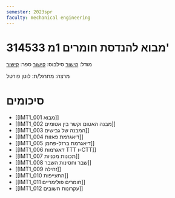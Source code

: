 ```yaml
---
semester: 2023spr
faculty: mechanical engineering
---
```


# 314533 מבוא להנדסת חומרים 1מ'

מודל: [קישור](https://moodle2223.technion.ac.il/course/view.php?id=3126)
סילבוס: [קישור](https://moodle2223.technion.ac.il/pluginfile.php/369192/mod_resource/content/1/%D7%A1%D7%99%D7%9C%D7%91%D7%95%D7%A1%20%D7%90%D7%91%D7%99%D7%91%20%D7%AA%D7%A9%D7%A4%D7%92%202023.pdf)
ספר: [קישור](https://libgen.rs/search.php?req=William+D.+Callister&column=author)

מרצה:
מתרגל/ת: לוטן פורטל
# סיכומים
- [[IMT1_001 מבוא]]
- [[IMT1_002 מבנה האטום וקשר בין אטומים]]
- [[IMT1_003 המבנה של גבישים]]
- [[IMT1_004 דיאגרמת פאזות]]
- [[IMT1_005 דיאגרמת ברזל-פחמן]]
- [[IMT1_006 דאגרמות TTT ו-CTT]]
- [[IMT1_007 תכונות מכניות]]
- [[IMT1_008 שבר וחסינות השבר]]
- [[IMT1_009 זחילה]]
- [[IMT1_010 התעייפות]]
- [[IMT1_011 חומרים פולימריים]]
- [[IMT1_012 עקרונות חשובים]]